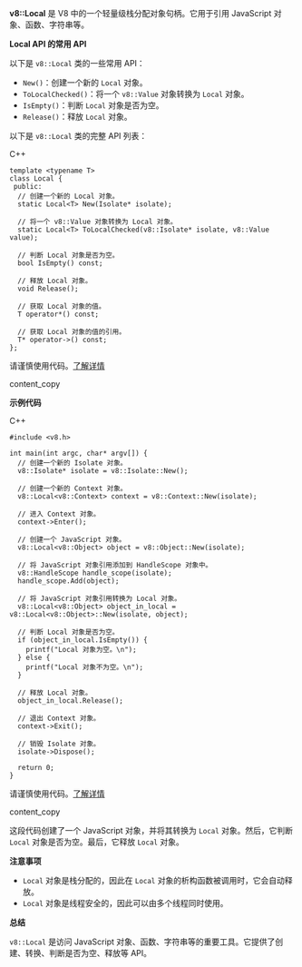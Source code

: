 **v8::Local** 是 V8 中的一个轻量级栈分配对象句柄。它用于引用 JavaScript 对象、函数、字符串等。

**Local API 的常用 API**

以下是 `v8::Local` 类的一些常用 API：

- `New()`：创建一个新的 `Local` 对象。
- `ToLocalChecked()`：将一个 `v8::Value` 对象转换为 `Local` 对象。
- `IsEmpty()`：判断 `Local` 对象是否为空。
- `Release()`：释放 `Local` 对象。

以下是 `v8::Local` 类的完整 API 列表：

C++

```
template <typename T>
class Local {
 public:
  // 创建一个新的 Local 对象。
  static Local<T> New(Isolate* isolate);

  // 将一个 v8::Value 对象转换为 Local 对象。
  static Local<T> ToLocalChecked(v8::Isolate* isolate, v8::Value value);

  // 判断 Local 对象是否为空。
  bool IsEmpty() const;

  // 释放 Local 对象。
  void Release();

  // 获取 Local 对象的值。
  T operator*() const;

  // 获取 Local 对象的值的引用。
  T* operator->() const;
};
```

请谨慎使用代码。[了解详情](https://bard.google.com/faq#coding)

content_copy

**示例代码**

C++

```
#include <v8.h>

int main(int argc, char* argv[]) {
  // 创建一个新的 Isolate 对象。
  v8::Isolate* isolate = v8::Isolate::New();

  // 创建一个新的 Context 对象。
  v8::Local<v8::Context> context = v8::Context::New(isolate);

  // 进入 Context 对象。
  context->Enter();

  // 创建一个 JavaScript 对象。
  v8::Local<v8::Object> object = v8::Object::New(isolate);

  // 将 JavaScript 对象引用添加到 HandleScope 对象中。
  v8::HandleScope handle_scope(isolate);
  handle_scope.Add(object);

  // 将 JavaScript 对象引用转换为 Local 对象。
  v8::Local<v8::Object> object_in_local = v8::Local<v8::Object>::New(isolate, object);

  // 判断 Local 对象是否为空。
  if (object_in_local.IsEmpty()) {
    printf("Local 对象为空。\n");
  } else {
    printf("Local 对象不为空。\n");
  }

  // 释放 Local 对象。
  object_in_local.Release();

  // 退出 Context 对象。
  context->Exit();

  // 销毁 Isolate 对象。
  isolate->Dispose();

  return 0;
}
```

请谨慎使用代码。[了解详情](https://bard.google.com/faq#coding)

content_copy

这段代码创建了一个 JavaScript 对象，并将其转换为 `Local` 对象。然后，它判断 `Local` 对象是否为空。最后，它释放 `Local` 对象。

**注意事项**

- `Local` 对象是栈分配的，因此在 `Local` 对象的析构函数被调用时，它会自动释放。
- `Local` 对象是线程安全的，因此可以由多个线程同时使用。

**总结**

`v8::Local` 是访问 JavaScript 对象、函数、字符串等的重要工具。它提供了创建、转换、判断是否为空、释放等 API。